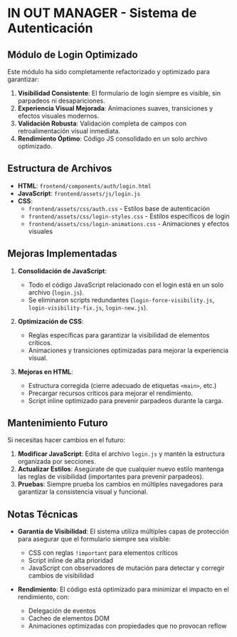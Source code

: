 # IN OUT MANAGER - Sistema de Autenticación

## Módulo de Login Optimizado

Este módulo ha sido completamente refactorizado y optimizado para garantizar:

1. **Visibilidad Consistente**: El formulario de login siempre es visible, sin parpadeos ni desapariciones.
2. **Experiencia Visual Mejorada**: Animaciones suaves, transiciones y efectos visuales modernos.
3. **Validación Robusta**: Validación completa de campos con retroalimentación visual inmediata.
4. **Rendimiento Óptimo**: Código JS consolidado en un solo archivo optimizado.

## Estructura de Archivos

- **HTML**: `frontend/components/auth/login.html`
- **JavaScript**: `frontend/assets/js/login.js`
- **CSS**:
  - `frontend/assets/css/auth.css` - Estilos base de autenticación
  - `frontend/assets/css/login-styles.css` - Estilos específicos de login
  - `frontend/assets/css/login-animations.css` - Animaciones y efectos visuales

## Mejoras Implementadas

1. **Consolidación de JavaScript**:
   - Todo el código JavaScript relacionado con el login está en un solo archivo (`login.js`).
   - Se eliminaron scripts redundantes (`login-force-visibility.js`, `login-visibility-fix.js`, `login-new.js`).

2. **Optimización de CSS**:
   - Reglas específicas para garantizar la visibilidad de elementos críticos.
   - Animaciones y transiciones optimizadas para mejorar la experiencia visual.

3. **Mejoras en HTML**:
   - Estructura corregida (cierre adecuado de etiquetas `<main>`, etc.)
   - Precargar recursos críticos para mejorar el rendimiento.
   - Script inline optimizado para prevenir parpadeos durante la carga.

## Mantenimiento Futuro

Si necesitas hacer cambios en el futuro:

1. **Modificar JavaScript**: Edita el archivo `login.js` y mantén la estructura organizada por secciones.
2. **Actualizar Estilos**: Asegúrate de que cualquier nuevo estilo mantenga las reglas de visibilidad (importantes para prevenir parpadeos).
3. **Pruebas**: Siempre prueba los cambios en múltiples navegadores para garantizar la consistencia visual y funcional.

## Notas Técnicas

- **Garantía de Visibilidad**: El sistema utiliza múltiples capas de protección para asegurar que el formulario siempre sea visible:
  - CSS con reglas `!important` para elementos críticos
  - Script inline de alta prioridad
  - JavaScript con observadores de mutación para detectar y corregir cambios de visibilidad
  
- **Rendimiento**: El código está optimizado para minimizar el impacto en el rendimiento, con:
  - Delegación de eventos
  - Cacheo de elementos DOM
  - Animaciones optimizadas con propiedades que no provocan reflow
